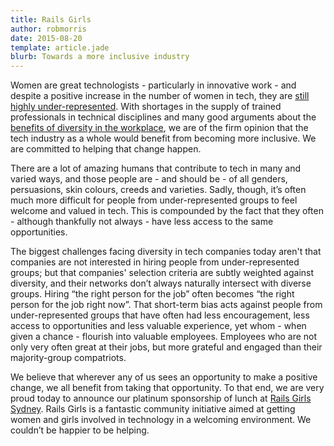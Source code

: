 ```yaml
---
title: Rails Girls
author: robmorris
date: 2015-08-20
template: article.jade
blurb: Towards a more inclusive industry
---
```


Women are great technologists - particularly in innovative work - and despite a positive increase in the number of women in tech, they are [still highly under-represented](http://idbdocs.iadb.org/wsdocs/getdocument.aspx?docnum=38595127). With shortages in the supply of trained professionals in technical disciplines and many good arguments about the [benefits of diversity in the workplace](http://www.entrepreneur.com/article/240550), we are of the firm opinion that the tech industry as a whole would benefit from becoming more inclusive. We are committed to helping that change happen.

There are a lot of amazing humans that contribute to tech in many and varied ways, and those people are - and should be - of all genders, persuasions, skin colours, creeds and varieties. Sadly, though, it’s often much more difficult for people from under-represented groups to feel welcome and valued in tech. This is compounded by the fact that they often - although thankfully not always - have less access to the same opportunities.

The biggest challenges facing diversity in tech companies today aren't that companies are not interested in hiring people from under-represented groups; but that companies' selection criteria are subtly weighted against diversity, and their networks  don’t always naturally intersect with diverse groups. Hiring “the right person for the job” often becomes “the right person for the job right now”. That short-term bias acts against people from under-represented groups that have often had less encouragement, less access to opportunities and less valuable experience, yet whom - when given a chance - flourish into valuable employees. Employees who are not only very often great at their jobs, but more grateful and engaged than their majority-group compatriots.

We believe that wherever any of us sees an opportunity to make a positive change, we all benefit from taking that opportunity. To that end, we are very proud today to announce our platinum sponsorship of lunch at [Rails Girls Sydney](http://railsgirls.com/sydney). Rails Girls is a fantastic community initiative aimed at getting women and girls involved in technology in a welcoming environment. We couldn’t be happier to be helping.
